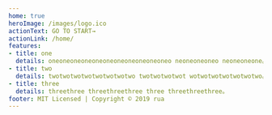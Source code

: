 ```yaml
---
home: true
heroImage: /images/logo.ico
actionText: GO TO START→
actionLink: /home/
features:
- title: one
  details: oneoneoneoneoneoneoneoneoneoneoneo neoneoneoneo neoneoneone。
- title: two
  details: twotwotwotwotwotwotwotwo twotwotwotwot wotwotwotwotwotwotwo。
- title: three
  details: threethree threethreethree three threethreethree。
footer: MIT Licensed | Copyright © 2019 rua
---
```


